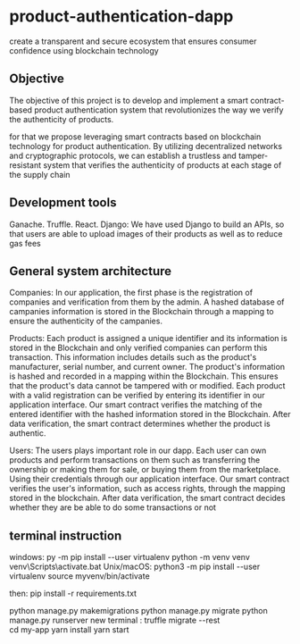 # product-authentication-dapp
 create a transparent and secure ecosystem that ensures consumer confidence using blockchain technology

## Objective
The objective of this project is to develop and implement a smart contract-based product 
authentication system that revolutionizes the way we verify the authenticity of products.

for that we propose leveraging smart contracts based on blockchain technology for product 
authentication. By utilizing decentralized networks and cryptographic protocols, we can establish a 
trustless and tamper-resistant system that verifies the authenticity of products at each stage of 
the supply chain
##  Development tools 
Ganache.
Truffle.
React.
Django: We have used Django to build an APIs, so that users are able to upload images of their products as 
well as to reduce gas fees
## General system architecture 
Companies:
In our application, the first phase is the registration of companies and 
verification from them by the admin. A hashed database of campanies information is stored in the 
Blockchain through a mapping to ensure the authenticity of the campanies.

Products:
Each product is assigned a unique identifier and its information is stored in the Blockchain
and only verified companies can perform this transaction. This information includes details such as 
the product's manufacturer, serial number, and current owner. The product's information is 
hashed and recorded in a mapping within the Blockchain. This ensures that the product's data 
cannot be tampered with or modified. Each product with a valid registration can be verified by 
entering its identifier in our application interface. Our smart contract verifies the matching of the 
entered identifier with the hashed information stored in the Blockchain. After data verification, 
the smart contract determines whether the product is authentic.

Users: The users plays important role in our dapp. Each user can own products and 
perform transactions on them such as transferring the ownership or making them for sale, or
buying them from the marketplace. Using their credentials through our application interface. Our 
smart contract verifies the user's information, such as access rights, through the mapping stored in 
the blockchain. After data verification, the smart contract decides whether they are be able to do 
some transactions or not


## terminal instruction
windows:
py -m pip install --user virtualenv
python -m venv venv
venv\Scripts\activate.bat
Unix/macOS:
python3 -m pip install --user virtualenv
source myvenv/bin/activate

then:
pip install -r requirements.txt

python manage.py makemigrations
python manage.py migrate
python manage.py runserver
new terminal :
truffle migrate --rest     
cd my-app
yarn install
yarn start













